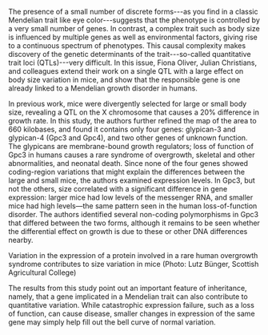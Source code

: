 The presence of a small number of discrete forms---as you find in a
classic Mendelian trait like eye color---suggests that the phenotype is
controlled by a very small number of genes. In contrast, a complex trait
such as body size is influenced by multiple genes as well as
environmental factors, giving rise to a continuous spectrum of
phenotypes. This causal complexity makes discovery of the genetic
determinants of the trait---so-called quantitative trait loci
(QTLs)---very difficult. In this issue, Fiona Oliver, Julian Christians,
and colleagues extend their work on a single QTL with a large effect on
body size variation in mice, and show that the responsible gene is one
already linked to a Mendelian growth disorder in humans.

In previous work, mice were divergently selected for large or small body
size, revealing a QTL on the X chromosome that causes a 20% difference
in growth rate. In this study, the authors further refined the map of
the area to 660 kilobases, and found it contains only four genes:
glypican-3 and glypican-4 (Gpc3 and Gpc4), and two other genes of
unknown function. The glypicans are membrane-bound growth regulators;
loss of function of Gpc3 in humans causes a rare syndrome of overgrowth,
skeletal and other abnormalities, and neonatal death. Since none of the
four genes showed coding-region variations that might explain the
differences between the large and small mice, the authors examined
expression levels. In Gpc3, but not the others, size correlated with a
significant difference in gene expression: larger mice had low levels of
the messenger RNA, and smaller mice had high levels&mdash;the same
pattern seen in the human loss-of-function disorder. The authors
identified several non-coding polymorphisms in Gpc3 that differed
between the two forms, although it remains to be seen whether the
differential effect on growth is due to these or other DNA differences
nearby.

Variation in the expression of a protein involved in a rare human
overgrowth syndrome contributes to size variation in mice (Photo: Lutz
B&uuml;nger, Scottish Agricultural College)

The results from this study point out an important feature of
inheritance, namely, that a gene implicated in a Mendelian trait can
also contribute to quantitative variation. While catastrophic expression
failure, such as a loss of function, can cause disease, smaller changes
in expression of the same gene may simply help fill out the bell curve
of normal variation.
